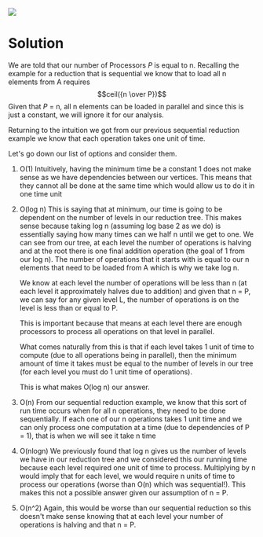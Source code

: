 ![](GT/Course%20Notes/CS%206220%20-%20HPC/Work-Span%20Model/images/reduction-tree.png)
# Solution
We are told that our number of Processors *P* is equal to n. Recalling the example for a reduction that is sequential we know that to load all n elements from A requires $$ceil({n \over P})$$
Given that *P* = n, all n elements can be loaded in parallel and since this is just a constant, we will ignore it for our analysis. 

Returning to the intuition we got from our previous sequential reduction example we know that each operation takes one unit of time.

Let's go down our list of options and consider them.
1. O(1) 
	 Intuitively, having the minimum time be a constant 1 does not make sense as we have dependencies between our vertices. This means that they cannot all be done at the same time which would allow us to do it in one time unit
2. O(log n) 
	 This is saying that at minimum, our time is going to be dependent on the number of levels in our reduction tree. This makes sense because taking log n (assuming log base 2 as we do) is essentially saying how many times can we half n until we get to one. We can see from our tree, at each level the number of operations is halving and at the root there is one final addition operation (the goal of 1 from our log n). The number of operations that it starts with is equal to our n elements that need to be loaded from A which is why we take log n. 
	 
	 We know at each level the number of operations will be less than n (at each level it approximately halves due to addition) and given that n = P, we can say for any given level L, the number of operations is on the level is less than or equal to P.
	 
	 This is important because that means at each level there are enough processors to process all operations on that level in parallel.
	 
	 What comes naturally from this is that if each level takes 1 unit of time to compute (due to all operations being in parallel), then the minimum amount of time it takes must be equal to the number of levels in our tree (for each level you must do 1 unit time of operations).
	 
	 This is what makes O(log n) our answer.
3. O(n) From our sequential reduction example, we know that this sort of run time occurs when for all n operations, they need to be done sequentially. If each one of our n operations takes 1 unit time and we can only process one computation at a time (due to dependencies of P = 1), that is when we will see it take n time
4. O(nlogn) We previously found that log n gives us the number of levels we have in our reduction tree and we considered this our running time because each level required one unit of time to process. Multiplying by n would imply that for each level, we would require n units of time to process our operations (worse than O(n) which was sequential!). This makes this not a possible answer given our assumption of n = P.
5. O(n^2) Again, this would be worse than our sequential reduction so this doesn't make sense knowing that at each level your number of operations is halving and that n = P.